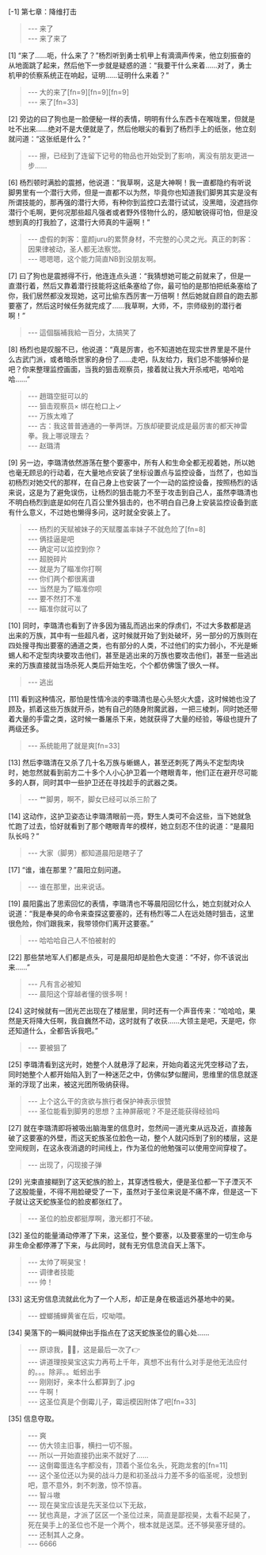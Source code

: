 
[-1] 第七章：降维打击
>--- 来了<br>
>--- 来了来了<br>

[1] “来了……呃，什么来了？”杨烈听到勇士机甲上有滴滴声传来，他立刻振奋的从地面跳了起来，然后他下一步就是疑惑的道：“我要干什么来着……对了，勇士机甲的侦察系统正在响起，证明……证明什么来着？”
>--- 大的来了[fn=9][fn=9][fn=9]<br>
>--- 来了[fn=33]<br>

[2] 旁边的曰了狗也是一脸便秘一样的表情，明明有什么东西卡在喉咙里，但就是吐不出来……绝对不是大便就是了，然后他眼尖的看到了杨烈手上的纸张，他立刻就问道：“这张纸是什么？”
>--- 擦，已经到了连留下记号的物品也开始受到了影响，离没有朋友更进一步……<br>

[6] 杨烈顿时满脸的震撼，他说道：“我草啊，这是大神啊！我一直都隐约有听说脚男里有一个潜行大师，但是一直都不以为然，毕竟你也知道我们脚男其实是没有所谓技能的，那再强的潜行大师，有种你到监控口去潜行试试，没黑暗，没遮挡你潜行个毛啊，更何况那些超凡强者或者野外怪物什么的，感知敏锐得可怕，但是没想到真的打我脸了，这潜行大师真的牛逼啊！”
>--- 虚假的刺客：童颜juru的累赘身材，不完整的心灵之光。真正的刺客：因果律被动，圣人都无法察觉。<br>
>--- 嗯嗯嗯，这个能力简直NB到没朋友啊。<br>

[7] 曰了狗也是震撼得不行，他连连点头道：“我猜想她可能之前就来了，但是一直潜行着，然后又靠着潜行技能将这纸条塞给了你，最可怕的是那怕把纸条塞给了你，我们居然都没发现她，这可比偷东西厉害一万倍啊！然后她就自顾自的跑去那要塞了，然后这时候任务就完成了……我草啊，大师，不，宗师级别的潜行者啊！”
>--- 這個腦補我給一百分，太搞笑了<br>

[8] 杨烈也是叹服不已，他说道：“真是厉害，也不知道她在现实世界里是不是什么古武门派，或者暗杀世家的身份了……走吧，队友给力，我们总不能够掉价是吧？你来整理监控画面，当我的狙击观察员，接着就让我大开杀戒吧，哈哈哈哈……”
>--- 趙璐空挺可以的<br>
>--- 狙击观察员×
绑在枪口上✓<br>
>--- 万族太难了<br>
>--- 古：我这普普通通的一拳两饼。万族却硬要说成是最厉害的都天神雷拳。我上哪说理去？<br>
>--- 赵璐清<br>

[9] 另一边，李璐清依然游荡在整个要塞中，所有人和生命全都无视着她，所以她也毫无顾忌的行动着，在大量地点安装了坐标设置点与监控设备，当然了，也如当初杨烈对她交代的那样，在自己身上也安装了一个一动的监控设备，按照杨烈的话来说，这是为了避免误伤，让杨烈的狙击能力不至于攻击到自己人，虽然李璐清也不明白杨烈到底是如何在几百公里外狙击的，也不明白自己身上安装监控设备到底有什么意义，不过她也懒得多问，这时就全安装上了。
>--- 杨烈的天赋被妹子的天赋覆盖率妹子不就危险了[fn=8]<br>
>--- 俩挂逼是吧<br>
>--- 确定可以监控到你？<br>
>--- 超脱碎片<br>
>--- 就是为了瞄准你打啊<br>
>--- 你们两个都很离谱<br>
>--- 当然是为了瞄准你呗<br>
>--- 要不然打不准<br>
>--- 瞄准你就可以了<br>

[10] 同时，李璐清也看到了许多因为骚乱而逃出来的俘虏们，不过大多数都是逃出来的万族，其中有一些超凡者，这时候就开始了到处破坏，另一部分的万族则在四处搜寻掏出要塞的通道之类，也有部分的人类，不过他们的实力弱小，不光是蜥蜴人和不定型肉块要攻击他们，甚至是逃出来的万族也要攻击他们，甚至一些逃出来的万族直接就当场杀死人类后开始生吃，个个都仿佛饿了很久一样。
>--- 逃出<br>

[11] 看到这种情况，那怕是性情冷淡的李璐清也是心头怒火大盛，这时候她也没了顾及，抓着这些万族就开杀，她有自己的随身附魔武器，一把三棱刺，同时她还带着大量的手雷之类，这时候一番屠杀下来，她就获得了大量的经验，等级也提升了两级还多。
>--- 系统能用了就是爽[fn=33]<br>

[13] 然后李璐清在又杀了几十名万族与蜥蜴人，甚至还刺死了两头不定型肉块时，她忽然就看到前方二十多个人小心护卫着一个瞎眼青年，他们正在避开尽可能多的人群，同时其中一些护卫还在寻找趁手的武器之类。
>--- 艹脚男，啊不，脚女已经可以杀三阶了<br>

[14] 这动作，这护卫姿态让李璐清眼前一亮，野生人类可不会这些，当下她就急忙跑了过去，恰好就看到了那个瞎眼青年的模样，她立刻忍不住的说道：“是晨阳队长吗？”
>--- 大家（脚男）都知道晨阳是瞎子了<br>

[17] “谁，谁在那里？”晨阳立刻问道。
>--- 谁在那里，出来说话。<br>

[19] 晨阳露出了思索回忆的表情，李璐清也不等晨阳回忆什么，她立刻就对众人说道：“我是奉昊的命令来查探这要塞的，还有杨烈等二人在远处随时狙击，这里很危险，你们跟我来，我带领你们离开这要塞。”
>--- 哈哈哈自己人不怕被射的<br>

[22] 那些禁地军人们都是点头，可是晨阳却是脸色大变道：“不好，你不该说出来……”
>--- 凡有言必被知<br>
>--- 晨阳这个穿越者懂的很多啊！<br>

[24] 这时候就有一团光芒出现在了楼层里，同时还有一个声音传来：“哈哈哈，果然是天将降大任啊，我自巍然不动，这时就有了收获……大领主是吧，天是吧，你还知道什么，全都告诉我吧。”
>--- 要被狙了<br>

[25] 李璐清看到这光时，她整个人就悬浮了起来，开始向着这光凭空移动了去，同时她整个人都开始陷入到了一种迷茫之中，仿佛似梦似醒间，思维里的信息就逐渐的浮现了出来，被这光团所吸纳获得。
>--- 上个这么干的贪欲与旅行者保护神表示很赞<br>
>--- 圣位能看到脚男的思想？主神屏蔽呢？不是还能获得经验吗<br>

[27] 就在李璐清即将被吸出脑海里的信息时，忽然间一道光束从远及近，直接轰破了这要塞的外壁，而这天蛇族圣位脸色一动，整个人就闪烁到了别的楼层，这是空间规则，在这永夜消退的时间线上，作为圣位的他勉强可以使用空间穿梭了。
>--- 出现了，闪现接子弹<br>

[29] 光束直接糊到了这天蛇族的脸上，其穿透性极大，便是圣位都一下子湮灭不了这股能量，不得不用脸硬受了一下，虽然对于圣位来说是不痛不痒，但是这一下子就让这天蛇族圣位的脸皮都张红了。
>--- 圣位的脸皮都挺厚啊，激光都打不破。<br>

[32] 圣位的能量涌动停滞了下来，这圣位，整个要塞，以及要塞里的一切生命与非生命全都停滞了下来，与此同时，就有无穷信息流自天上落下。
>--- 太帅了啊昊宝！<br>
>--- 调律者技能<br>
>--- 帅！<br>

[33] 这无穷信息流就此化为了一个人形，却正是身在极遥远外基地中的昊。
>--- 螳螂捕蝉黄雀在后，哎呦喂。<br>

[34] 昊落下的一瞬间就伸出手指点在了这天蛇族圣位的眉心处……
>--- 原谅我，🐍🐍，这是最后一次了👉<br>
>--- 讲道理按昊宝这实力再苟上千年，真想不出有什么对手是他无法应付的。。。除非。。蚯蚓出手<br>
>--- 刚刚好，亲本什么都算到了.jpg<br>
>--- 牛啊！<br>
>--- 这圣位真是个倒霉儿子，霉运模因附体了吧[fn=33]<br>

[35] 信息夺取。
>--- 爽<br>
>--- 仿大领主旧事，横扫一切不服。<br>
>--- 所以一开始直接扔出来不就好了……<br>
>--- 这倒霉蛋连名字都没有，顶着个圣位名头，死跑龙套的[fn=11]<br>
>--- 这个圣位还以为昊的战斗力是和初圣战斗力差不多的临圣呢，没想到吧，意不意外，刺不刺激，惊不惊喜。<br>
>--- 智斗嗷<br>
>--- 现在昊宝应该是先天圣位以下无敌，<br>
>--- 犹也真是，才派了区区一个圣位过来，简直是鄙视昊，太看不起昊了，死在昊手上的圣位也不是一个两个，根本就是送菜。还不够昊塞牙缝的。<br>
>--- 还制其人之身。<br>
>--- 6666<br>
